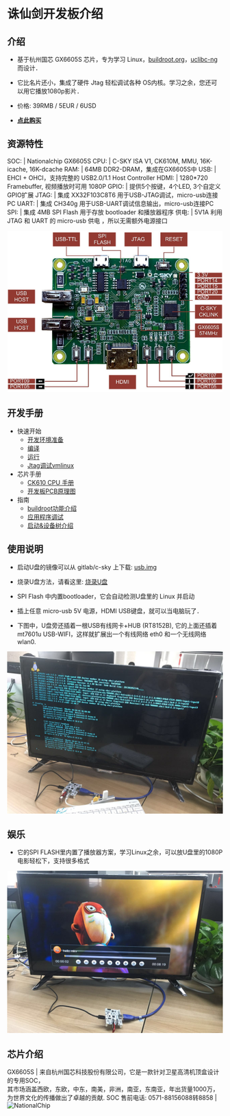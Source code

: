 诛仙剑开发板介绍
===

介绍
---

* 基于杭州国芯 GX6605S 芯片，专为学习 Linux，[buildroot.org](https://buildroot.org)，[uclibc-ng](https://uclibc-ng.org) 而设计．

* 它比名片还小，集成了硬件 Jtag 轻松调试各种 OS内核。学习之余，您还可以用它播放1080p影片．

* 价格: 39RMB / 5EUR / 6USD

* **[点此购买](https://item.taobao.com/item.htm?spm=a1z10.1-c.w4004-13250088290.6.4b1f9628jKW8o8&id=556322544984)**

资源特性
---

 SOC:  | Nationalchip GX6605S
 CPU:  | C-SKY ISA V1, CK610M, MMU, 16K-icache, 16K-dcache 
 RAM:  | 64MB DDR2-DRAM，集成在GX6605S中
 USB:  | EHCI + OHCI，支持完整的 USB2.0/1.1 Host Controller
 HDMI: | 1280*720 Framebuffer, 视频播放时可用 1080P
 GPIO: | 提供5个按键，4个LED, 3个自定义GPIO扩展
 JTAG: | 集成 XX32F103C8T6 用于USB-JTAG调试，micro-usb连接PC
 UART: | 集成 CH340g 用于USB-UART调试信息输出，micro-usb连接PC
 SPI:  | 集成 4MB SPI Flash 用于存放 bootloader 和播放器程序
 供电: | 5V1A 利用 JTAG 和 UART 的 micro-usb 供电 ，所以无需额外电源接口

<img src="/images/gx6605s_0.jpg" alt="gx6605s" />

开发手册
---

* 快速开始
  - [开发环境准备](prepare.md)
  - [编译](quick-compile.md)
  - [运行](quick-run.md)
  - [Jtag调试vmlinux](kernel-debug.md)
* 芯片手册
  - [CK610 CPU 手册](https://github.com/c-sky/tools/raw/master/gx6605s/CK610_spec.pdf)
  - [开发板PCB原理图](https://github.com/c-sky/tools/raw/master/gx6605s/pcbv1.1.pdf)
* 指南
  - [buildroot功能介绍](buildroot.md)
  - [应用程序调试](app-debug.md)
  - [启动&设备树介绍](boot-dts.md)

使用说明
---
* 启动U盘的镜像可以从 gitlab/c-sky 上下载: [usb.img](https://gitlab.com/c-sky/buildroot/-/jobs/24633630/artifacts/raw/output/images/usb.img)

* 烧录U盘方法，请看这里: [烧录U盘](quick-run.md)

* SPI Flash 中内置bootloader，它会自动检测U盘里的 Linux 并启动

* 插上任意 micro-usb 5V 电源，HDMI USB键盘，就可以当电脑玩了．

* 下图中，U盘旁还插着一根USB有线网卡+HUB (RT8152B), 它的上面还插着 mt7601u USB-WIFI，这样就扩展出一个有线网络 eth0 和一个无线网络 wlan0.

<img src="/images/gx6605s_1.jpg" alt="gx6605s" />

娱乐
---
* 它的SPI FLASH里内置了播放器方案，学习Linux之余，可以放U盘里的1080P电影轻松下，支持很多格式

<img src="/images/gx6605s_3.jpg" alt="gx6605s" />

芯片介绍
---

GX6605S | 来自杭州国芯科技股份有限公司，它是一款针对卫星高清机顶盒设计的专用SOC，<br>其市场涵盖西欧，东欧，中东，南美，非洲，南亚，东南亚，年出货量1000万，<br>为世界文化的传播做出了卓越的贡献. SOC 售前电话: 0571-88156088转8858 | <img src="http://www.nationalchip.com/static/web/img/logo.png" alt="NationalChip" />
